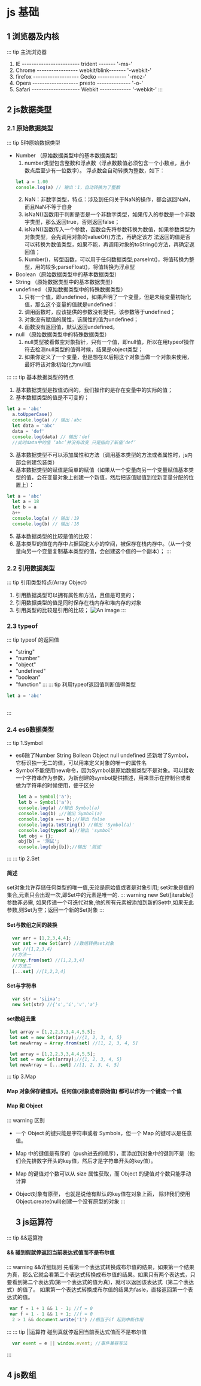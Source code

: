 # js 基础
   ## 1 浏览器及内核
::: tip 主流浏览器
1. IE ------------------------ trident ------- '-ms-'
2. Chrome ----------------- webkit/blink------- '-webkit-'
3. firefox ------------------- Gecko ------------ '-moz-'
4. Opera ------------------- presto -------------- '-o-'
5. Safari -------------------- Webkit ------------- '-webkit-'
:::
## 2 js数据类型
### 2.1 原始数据类型
::: tip 5种原始数据类型
+ Number （原始数据类型中的基本数据类型）
   1. number类型包含整数和浮点数（浮点数数值必须包含一个小数点，且小数点后至少有一位数字）。
浮点数会自动转换为整数，如下：
    ``` js
    let a = 1.00
    console.log(a) // 输出：1，自动转换为了整数
    ```
   2. NaN：非数字类型，特点：涉及到任何关于NaN的操作，都会返回NaN，而且NaN不等于自身
   3. isNaN()函数用于判断是否是一个非数字类型，如果传入的参数是一个非数字类型，那么返回true，否则返回false；
   4. isNaN()函数传入一个参数，函数会先将参数转换为数值，如果参数类型为对象类型，会先调用对象的valueOf()方法，再确定该方 法返回的值是否可以转换为数值类型，如果不能，再调用对象的toString()方法，再确定返回值；
   5. Number()，转型函数，可以用于任何数据类型;parseInt()，将值转换为整型，用的较多;parseFloat()，将值转换为浮点型
+ Boolean（原始数据类型中的基本数据类型）
+ String  （原始数据类型中的基本数据类型）
+ undefined （原始数据类型中的特殊数据类型）
   1. 只有一个值，即undefined，如果声明了一个变量，但是未给变量初始化值，那么这个变量的值就是undefined：
   2. 调用函数时，应该提供的参数没有提供，该参数等于undefined；
   3. 对象没有赋值的属性，该属性的值为undefined；
   4. 函数没有返回值，默认返回undefined。
+ null （原始数据类型中的特殊数据类型）
  1. null类型被看做空对象指针，只有一个值，即null值，所以在用typeof操作符去检测null类型的值得时候，结果是object类型；
  2. 如果你定义了一个变量，但是想在以后把这个对象当做一个对象来使用，最好将该对象初始化为null值
 
:::
::: tip 基本数据类型的特点
1. 基本数据类型是按值访问的，我们操作的是存在变量中的实际的值；
2. 基本数据类型的值是不可变的；
``` js
let a = 'abc'
  a.toUpperCase()
  console.log(a) // 输出：abc
  let data = 'abc'
  data = 'def'
  console.log(data) // 输出：def
  //此时data中的值 ‘abc’并没有改变 只是指向了新值‘def’
```
3. 基本数据类型不可以添加属性和方法（调用基本类型的方法或者属性时，js内部会创建包装类）
4. 基本数据类型的赋值是简单的赋值（如果从一个变量向另一个变量赋值基本类型的值，会在变量对象上创建一个新值，然后把该值赋值到位新变量分配的位置上）：
``` js
let a = 'abc'
  let a = 18
  let b = a
  a++
  console.log(a) // 输出：19
  console.log(b) // 输出：18
```
5. 基本数据类型的比较是值的比较：
6. 基本类型的值在内存中占据固定大小的空间，被保存在栈内存中。（从一个变量向另一个变量复制基本类型的值，会创建这个值的一个副本）；
:::
### 2.2 引用数据类型
::: tip 引用类型特点(Array Object)
1. 引用数据类型可以拥有属性和方法，且值是可变的；
2. 引用数据类型的值是同时保存在栈内存和堆内存的对象
3. 引用类型的比较是引用的比较；
![An image](./imgs/duizhan.png)
:::
### 2.3 typeof
::: tip typeof 的返回值
+ "string"
+ "number"
+ "object"
+ "undefined"
+ "boolean"
+ "function"
:::
::: tip 利用typeof返回值判断值得类型
``` js
let a = 'abc'
  
```
:::

### 2.4 es6数据类型
::: tip 1.Symbol
+ es6除了Number String Bollean Object null undefined 还新增了Symbol，它标识独一无二的值，可以用来定义对象的唯一的属性名
+ Symbol不能使用new命令，因为Symbol是原始数据类型不是对象。可以接收一个字符串作为参数，为新创建的symbol提供描述，用来显示在控制台或者做为字符串的时候使用，便于区分
   ``` js
    let a = Symbol('a');
    let b = Symbol('a');
    console.log(a) //输出 Symbol(a)
    console.log(b) ;//输出 Symbol(a)
    console.log(a === b);//输出 false
    console.log(a.toString()) //输出 'Symbol(a)'
    console.log(typeof a)//输出 'symbol'
    let obj = {};
    obj[b] = '测试';
    console.log(obj[b]);//输出 '测试'
   ```
:::
::: tip 2.Set
#### 简述
set对象允许存储任何类型的唯一值,无论是原始值或者是对象引用; set对象是值的集合,元素只会出现一次,即Set中的元素是唯一的.
 ::: warning  new Set([iterable])
 参数非必需, 如果传递一个可迭代对象,他的所有元素被添加到新的Set中,如果无此参数,则Set为空；返回一个新的Set对象
 :::
#### Set与数组之间的装换
  ``` js
    var arr = [1,2,3,4,4];
    var set = new Set(arr) //数组转换set对象
    set //{1,2,3,4}
    //方法一
    Array.from(set) //[1,2,3,4]
    //方法二
    [...set] //[1,2,3,4]
  ```
#### Set与字符串
  ``` js
    var str = 'siiva';
    new Set(str) //{'s','i','v','a'}
  ```
#### set数组去重
  ``` js
   let array = [1,2,2,3,3,4,4,5,5];
   let set = new Set(array);//{1, 2, 3, 4, 5}
   let newArray = Array.from(set) //[1, 2, 3, 4, 5]
  ```
  ``` js
   let array = [1,2,2,3,3,4,4,5,5];
   let set = new Set(array);//{1, 2, 3, 4, 5}
   let newArray = [...set] //[1, 2, 3, 4, 5]
  ```
::: tip 3.Map
#### Map 对象保存键值对。任何值(对象或者原始值) 都可以作为一个键或一个值
#### Map 和 Object
 ::: warning  区别
 + 一个 Object 的键只能是字符串或者 Symbols，但一个 Map 的键可以是任意值。
 + Map 中的键值是有序的（push进去的顺序），而添加到对象中的键则不是（他们会先排数字开头的key值，然后才是字符串开头的key值）。
 + Map 的键值对个数可以从 size 属性获取，而 Object 的键值对个数只能手动计算
 + Object对象有原型， 也就是说他有默认的key值在对象上面， 除非我们使用Object.create(null)创建一个没有原型的对象
 :::

   ## 3 js运算符
::: tip &&运算符
  #### && 碰到假就停返回当前表达式值而不是布尔值
  ::: warning  &&详细规则
  先看第一个表达式转换成布尔值的结果，如果第一个结果为真，那么它就会看第二个表达式转换成布尔值的结果。如果只有两个表达式，只要看到第二个表达式(第一个表达式的值为真)，就可以返回该表达式（第二个表达式）的值了。
  如果第一个表达式转换成布尔值的结果为fasle，直接返回第一个表达式的值。
  ``` js
   var f = 1 + 1 && 1 - 1; //f = 0
   var f = 1 - 1 && 1 + 1; //f = 0
    2 > 1 && document.write('1') //相当于if 起到中断作用
  ```
  :::
::: tip ||运算符  碰到真就停返回当前表达式值而不是布尔值
  ``` js
    var event = e || window.event; //事件兼容写法
  ```
 

:::
## 4 js数组